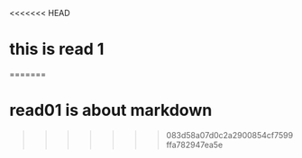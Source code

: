 <<<<<<< HEAD
# this is read 1
=======
# read01 is about markdown
>>>>>>> 083d58a07d0c2a2900854cf7599ffa782947ea5e
